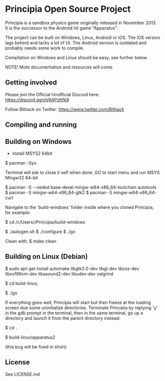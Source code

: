 Principia Open Source Project
=========
Principia is a sandbox physics game originally released in November 2013. It is the successor to the Android hit game "Apparatus".

The project can be built on Windows, Linux, Android or iOS. The iOS version lags behind and lacks a lot of UI. The Android version is outdated and probably needs some work to compile.

Compilation on Windows and Linux should be easy, see further below.

NOTE!
Mote documentation and resources will come.

Getting involved
--------
Please join the Official Unofficial Discord here:
https://discord.gg/qV6APzKfk9

Follow Bithack on Twitter:
https://www.twitter.com/Bithack

Compiling and running
--------

## Building on Windows

- Install MSYS2 64bit

$ pacman -Syu

Terminal will ask to close it self when done. GO to start menu and run MSYS Mingw32 64-bit

$ pacman -S --neded base-devel mingw-w64-x86_64-toolchain autotools
$ pacman -S mingw-w64-x86_64-gtk2
$ pacman -S mingw-w64-x86_64-curl

Navigate to the 'build-windows' folder inside where you cloned Principia, for example:

$ cd /c/Users/<username>/Principia/build-windows

$ ./autogen.sh
$ ./configure
$ ./go

Clean with:
$ make clean


## Building on Linux (Debian)

$ sudo apt-get install automake libgtk2.0-dev libgl-dev libxss-dev libxxf86vm-dev libasound2-dev libudev-dev valgrind

$ cd build-linux;

$ ./go


If everything goes well, Principia will start but then freeze at the loading screen due some uninitialize directories. Terminate Principia by replying 'y' in the gdb prompt in the terminal, then in the same terminal, go up a directory and launch it from the parent directory instead:

$ cd ..

$ build-linux/apparatus2

(this bug will be fixed in short)


License
---------
See LICENSE.md

